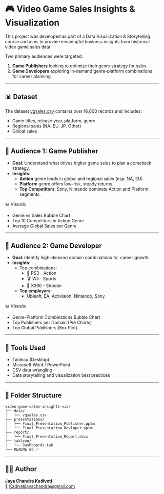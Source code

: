 # 🎮 Video Game Sales Insights & Visualization

This project was developed as part of a Data Visualization & Storytelling course and aims to provide meaningful business insights from historical video game sales data.

Two primary audiences were targeted:
1. **Game Publishers** looking to optimize their genre strategy for sales
2. **Game Developers** exploring in-demand genre-platform combinations for career planning

---

## 📊 Dataset
The dataset [vgsales.csv]("data/vgsales.csv) contains over 16,000 records and includes:
- Game titles, release year, platform, genre
- Regional sales (NA, EU, JP, Other)
- Global sales

---

## 👥 Audience 1: Game Publisher

- **Goal**: Understand what drives higher game sales to plan a comeback strategy.
- **Insights**:
  - **Action** genre leads in global and regional sales (esp. NA, EU).
  - **Platform** genre offers low-risk, steady returns.
  - **Top Competitors**: Sony, Nintendo dominate Action and Platform segments.

📊 Visuals:
- Genre vs Sales Bubble Chart
- Top 10 Competitors in Action Genre
- Average Global Sales per Genre

---

## 👥 Audience 2: Game Developer

- **Goal**: Identify high-demand domain combinations for career growth.
- **Insights**:
  - Top combinations:
    - 🎯 PS3 - Action
    - 🏋️ Wii - Sports
    - 🔫 X360 - Shooter
  - **Top employers**:
    - Ubisoft, EA, Activision, Nintendo, Sony

📊 Visuals:
- Genre-Platform Combinations Bubble Chart
- Top Publishers per Domain (Pie Charts)
- Top Global Publishers (Box Plot)

---

## 🧰 Tools Used

- Tableau (Desktop)
- Microsoft Word / PowerPoint
- CSV data wrangling
- Data storytelling and visualization best practices

---

## 📁 Folder Structure

```
video-game-sales-insights-viz/
├── data/
│   └── vgsales.csv
├── presentations/
│   ├── Final_Presentation_Publisher.pptm
│   └── Final_Presentation_Devloper.pptm
├── report/
│   └── Final_Presentation_Report.docx
├── tableau/
│   └── Dashboards.twb
└── README.md ✅
```

---

## 👨‍💻 Author
**Jaya Chandra Kadiveti**  
📧 [Kadivetijayachandra@gmail.com](mailto:Kadivetijayachandra@gmail.com)
